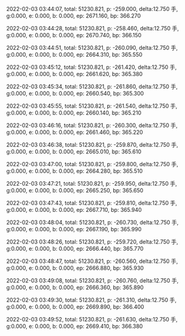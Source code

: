 2022-02-03 03:44:07, total: 51230.821, p: -259.000, delta:12.750 手, g:0.000, e: 0.000, b: 0.000, ep: 2671.160, bp: 366.270

2022-02-03 03:44:28, total: 51230.821, p: -258.460, delta:12.750 手, g:0.000, e: 0.000, b: 0.000, ep: 2670.740, bp: 366.150

2022-02-03 03:44:51, total: 51230.821, p: -260.090, delta:12.750 手, g:0.000, e: 0.000, b: 0.000, ep: 2664.310, bp: 365.550

2022-02-03 03:45:12, total: 51230.821, p: -261.420, delta:12.750 手, g:0.000, e: 0.000, b: 0.000, ep: 2661.620, bp: 365.380

2022-02-03 03:45:34, total: 51230.821, p: -261.860, delta:12.750 手, g:0.000, e: 0.000, b: 0.000, ep: 2660.540, bp: 365.300

2022-02-03 03:45:55, total: 51230.821, p: -261.540, delta:12.750 手, g:0.000, e: 0.000, b: 0.000, ep: 2660.140, bp: 365.210

2022-02-03 03:46:16, total: 51230.821, p: -260.300, delta:12.750 手, g:0.000, e: 0.000, b: 0.000, ep: 2661.460, bp: 365.220

2022-02-03 03:46:38, total: 51230.821, p: -259.870, delta:12.750 手, g:0.000, e: 0.000, b: 0.000, ep: 2665.010, bp: 365.610

2022-02-03 03:47:00, total: 51230.821, p: -259.800, delta:12.750 手, g:0.000, e: 0.000, b: 0.000, ep: 2664.280, bp: 365.510

2022-02-03 03:47:21, total: 51230.821, p: -259.950, delta:12.750 手, g:0.000, e: 0.000, b: 0.000, ep: 2665.250, bp: 365.650

2022-02-03 03:47:43, total: 51230.821, p: -259.810, delta:12.750 手, g:0.000, e: 0.000, b: 0.000, ep: 2667.710, bp: 365.940

2022-02-03 03:48:04, total: 51230.821, p: -260.730, delta:12.750 手, g:0.000, e: 0.000, b: 0.000, ep: 2667.190, bp: 365.990

2022-02-03 03:48:26, total: 51230.821, p: -259.720, delta:12.750 手, g:0.000, e: 0.000, b: 0.000, ep: 2666.440, bp: 365.770

2022-02-03 03:48:47, total: 51230.821, p: -260.560, delta:12.750 手, g:0.000, e: 0.000, b: 0.000, ep: 2666.880, bp: 365.930

2022-02-03 03:49:08, total: 51230.821, p: -260.760, delta:12.750 手, g:0.000, e: 0.000, b: 0.000, ep: 2666.360, bp: 365.890

2022-02-03 03:49:30, total: 51230.821, p: -261.310, delta:12.750 手, g:0.000, e: 0.000, b: 0.000, ep: 2669.890, bp: 366.400

2022-02-03 03:49:52, total: 51230.821, p: -261.630, delta:12.750 手, g:0.000, e: 0.000, b: 0.000, ep: 2669.410, bp: 366.380